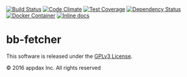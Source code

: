 [![Build Status](https://travis-ci.org/appdax/bb-fetcher.svg?branch=master)](https://travis-ci.org/appdax/bb-fetcher)
[![Code Climate](https://codeclimate.com/github/appdax/bb-fetcher/badges/gpa.svg)](https://codeclimate.com/github/appdax/bb-fetcher)
[![Test Coverage](https://codeclimate.com/github/appdax/bb-fetcher/badges/coverage.svg)](https://codeclimate.com/github/appdax/bb-fetcher/coverage)
[![Dependency Status](https://gemnasium.com/badges/github.com/appdax/bb-fetcher.svg)](https://gemnasium.com/github.com/appdax/bb-fetcher)
[![Docker Container](https://imagelayers.io/badge/appdax/bb-fetcher:edge.svg)](https://imagelayers.io/?images=appdax/bb-fetcher:edge)
[![Inline docs](http://inch-ci.org/github/appdax/bb-fetcher.svg?branch=master)](http://inch-ci.org/github/appdax/bb-fetcher)

# bb-fetcher

This software is released under the [GPLv3 License][license].

© 2016 appdax Inc. All rights reserved

[license]: https://opensource.org/licenses/GPL-3.0
